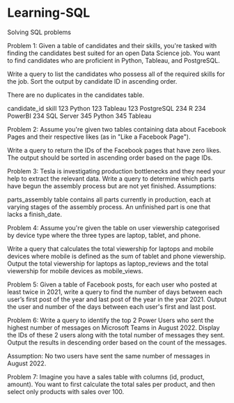 # Learning-SQL

Solving SQL problems

Problem 1:
Given a table of candidates and their skills, you're tasked with finding the candidates best suited for an open Data Science job. You want to find candidates who are proficient in Python, Tableau, and PostgreSQL.

Write a query to list the candidates who possess all of the required skills for the job. Sort the output by candidate ID in ascending order.

There are no duplicates in the candidates table.

candidate_id	skill
123	Python
123	Tableau
123	PostgreSQL
234	R
234	PowerBI
234	SQL Server
345	Python
345	Tableau



Problem 2:
Assume you're given two tables containing data about Facebook Pages and their respective likes (as in "Like a Facebook Page").

Write a query to return the IDs of the Facebook pages that have zero likes. The output should be sorted in ascending order based on the page IDs.



Problem 3:
Tesla is investigating production bottlenecks and they need your help to extract the relevant data. Write a query to determine which parts have begun the assembly process but are not yet finished.
Assumptions:

parts_assembly table contains all parts currently in production, each at varying stages of the assembly process.
An unfinished part is one that lacks a finish_date.


Problem 4:
Assume you're given the table on user viewership categorised by device type where the three types are laptop, tablet, and phone.

Write a query that calculates the total viewership for laptops and mobile devices where mobile is defined as the sum of tablet and phone viewership. Output the total viewership for laptops as laptop_reviews and the total viewership for mobile devices as mobile_views.


Problem 5:
Given a table of Facebook posts, for each user who posted at least twice in 2021, write a query to find the number of days between each user’s first post of the year and last post of the year in the year 2021. Output the user and number of the days between each user's first and last post.


Problem 6:
Write a query to identify the top 2 Power Users who sent the highest number of messages on Microsoft Teams in August 2022. Display the IDs of these 2 users along with the total number of messages they sent. Output the results in descending order based on the count of the messages.

Assumption:
No two users have sent the same number of messages in August 2022.

Problem 7:
Imagine you have a sales table with columns (id, product, amount).
You want to first calculate the total sales per product, and then select only products with sales over 100.
